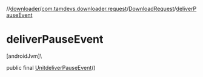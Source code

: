 //[downloader](../../../index.md)/[com.tamdevs.downloader.request](../index.md)/[DownloadRequest](index.md)/[deliverPauseEvent](deliver-pause-event.md)

# deliverPauseEvent

[androidJvm]\

public final [Unit](https://kotlinlang.org/api/latest/jvm/stdlib/kotlin/-unit/index.html)[deliverPauseEvent](deliver-pause-event.md)()
